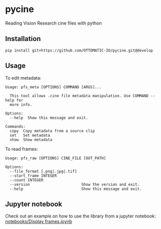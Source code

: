 pycine
======

Reading Vision Research cine files with python

Installation
------------
```
pip install git+https://github.com/OTTOMATIC-IO/pycine.git@develop
```

Usage
-----
To edit metadata:
```
Usage: pfs_meta [OPTIONS] COMMAND [ARGS]...

  This tool allows .cine file metadata manipulation. Use COMMAND --help for
  more info.

Options:
  --help  Show this message and exit.

Commands:
  copy  Copy metadata from a source clip
  set   Set metadata
  show  Show metadata
```

To read frames:
```
Usage: pfs_raw [OPTIONS] CINE_FILE [OUT_PATH]

Options:
  --file_format [.png|.jpg|.tif]
  --start_frame INTEGER
  --count INTEGER
  --version                       Show the version and exit.
  --help                          Show this message and exit.
```

Jupyter notebook
----------------
Check out an example on how to use the library from a jupyter notebook:
[notebooks/Display frames.ipynb](notebooks/Display%20frames.ipynb)
